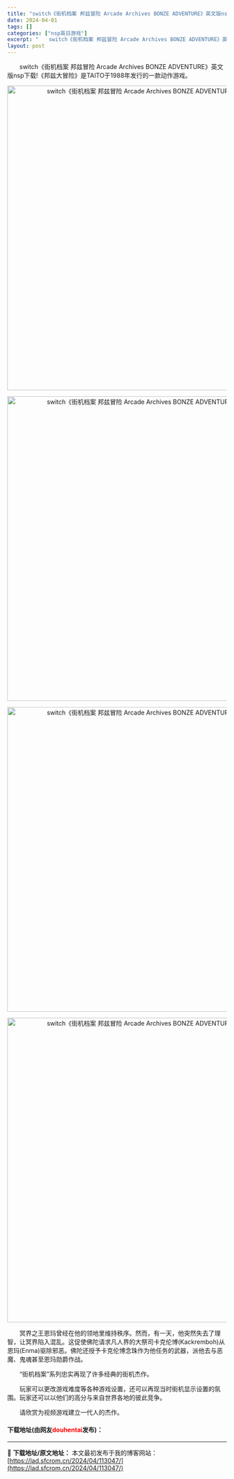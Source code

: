 ```yaml
---
title: "switch《街机档案 邦兹冒险 Arcade Archives BONZE ADVENTURE》英文版nsp下载"
date: 2024-04-01
tags: []
categories: ["nsp英日游戏"]
excerpt: "　　switch《街机档案 邦兹冒险 Arcade Archives BONZE ADVENTURE》英文版nsp下载!《邦兹大冒险》是TAITO于1988年发行的一款动作游戏。 　　冥界之王恩玛曾经在他的领地里维持秩序。然而，有一天，他突然失去了理智，让冥界陷入混乱。这促使佛陀请求凡人界的大祭司卡&hellip;"
layout: post
---
```


 <p>　　switch《街机档案 邦兹冒险 Arcade Archives BONZE ADVENTURE》英文版nsp下载!《邦兹大冒险》是TAITO于1988年发行的一款动作游戏。</p> <div> <p align="center"><img align="" border="0" src="https://lad.sfcrom.cn/wp-content/uploads/2024/04/20240401_660aa5bd7eeea.webp" width="700" alt="switch《街机档案 邦兹冒险 Arcade Archives BONZE ADVENTURE》英文版nsp下载" /></p> <p align="center"><img align="" border="0" src="https://lad.sfcrom.cn/wp-content/uploads/2024/04/20240401_660aa5be029ce.webp" width="700" alt="switch《街机档案 邦兹冒险 Arcade Archives BONZE ADVENTURE》英文版nsp下载" /></p> <p align="center"><img align="" border="0" src="https://lad.sfcrom.cn/wp-content/uploads/2024/04/20240401_660aa5be8919c.webp" width="700" alt="switch《街机档案 邦兹冒险 Arcade Archives BONZE ADVENTURE》英文版nsp下载" /></p> <p align="center"><img align="" border="0" src="https://lad.sfcrom.cn/wp-content/uploads/2024/04/20240401_660aa5bf0d680.webp" width="700" alt="switch《街机档案 邦兹冒险 Arcade Archives BONZE ADVENTURE》英文版nsp下载" /></p></div> <p>　　冥界之王恩玛曾经在他的领地里维持秩序。然而，有一天，他突然失去了理智，让冥界陷入混乱。这促使佛陀请求凡人界的大祭司卡克伦博(Kackremboh)从恩玛(Enma)驱除邪恶。佛陀还授予卡克伦博念珠作为他任务的武器，派他去与恶魔、鬼魂甚至恩玛勋爵作战。</p> <p>　　&ldquo;街机档案&rdquo;系列忠实再现了许多经典的街机杰作。</p> <p>　　玩家可以更改游戏难度等各种游戏设置，还可以再现当时街机显示设置的氛围。玩家还可以以他们的高分与来自世界各地的彼此竞争。</p> <p>　　请欣赏为视频游戏建立一代人的杰作。</p> <p><h4>下载地址(由网友<font color="red">douhentai</font>发布)：</h4></p> 

---
📖 **下载地址/原文地址：** 本文最初发布于我的博客网站：[https://lad.sfcrom.cn/2024/04/113047/](https://lad.sfcrom.cn/2024/04/113047/)
